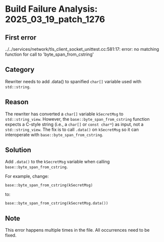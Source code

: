 # Build Failure Analysis: 2025_03_19_patch_1276

## First error

../../services/network/tls_client_socket_unittest.cc:581:17: error: no matching function for call to 'byte_span_from_cstring'

## Category
Rewriter needs to add .data() to spanified `char[]` variable used with `std::string`.

## Reason
The rewriter has converted a `char[]` variable `kSecretMsg` to `std::string_view`. However, the `base::byte_span_from_cstring` function expects a C-style string (i.e., a `char[]` or `const char*`) as input, not a `std::string_view`. The fix is to call `.data()` on `kSecretMsg` so it can interoperate with `base::byte_span_from_cstring`.

## Solution
Add `.data()` to the `kSecretMsg` variable when calling `base::byte_span_from_cstring`.

For example, change:

```
base::byte_span_from_cstring(kSecretMsg)
```

to:

```
base::byte_span_from_cstring(kSecretMsg.data())
```

## Note
This error happens multiple times in the file. All occurrences need to be fixed.